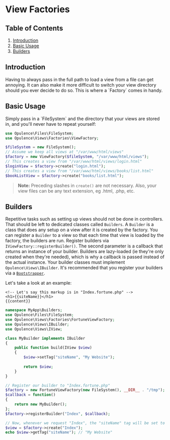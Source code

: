 # View Factories

## Table of Contents
1. [Introduction](#introduction)
2. [Basic Usage](#basic-usage)
3. [Builders](#builders)

<h2 id="introduction">Introduction</h2>
Having to always pass in the full path to load a view from a file can get annoying.  It can also make it more difficult to switch your view directory should you ever decide to do so.  This is where a `Factory` comes in handy.  

<h2 id="basic-usage">Basic Usage</h2>
Simply pass in a `FileSystem` and the directory that your views are stored in, and you'll never have to repeat yourself:
 
```php
use Opulence\Files\FileSystem;
use Opulence\Views\Factories\ViewFactory;

$fileSystem = new FileSystem();
// Assume we keep all views at "/var/www/html/views"
$factory = new ViewFactory($fileSystem, "/var/www/html/views");
// This creates a view from "/var/www/html/views/login.html"
$loginView = $factory->create("login.html");
// This creates a view from "/var/www/html/views/books/list.html"
$bookListView = $factory->create("books/list.html");
```
 
> **Note:** Preceding slashes in `create()` are not necessary.  Also, your view files can be any text extension, eg .html, .php, etc.
 
<h2 id="builders">Builders</h2>
 
Repetitive tasks such as setting up views should not be done in controllers.  That should be left to dedicated classes called `Builders`.  A `Builder` is a class that does any setup on a view after it is created by the factory.  You can register a `Builder` to a view so that each time that view is loaded by the factory, the builders are run.  Register builders via `IViewFactory::registerBuilder()`.  The second parameter is a callback that returns an instance of your builder.  Builders are lazy-loaded (ie they're only created when they're needed), which is why a callback is passed instead of the actual instance.  Your builder classes must implement `Opulence\Views\IBuilder`.  It's recommended that you register your builders via a [`Bootstrapper`](bootstrappers).

Let's take a look at an example:

```
<!-- Let's say this markup is in "Index.fortune.php" -->
<h1>{{siteName}}</h1>
{{content}}
```

```php
namespace MyApp\Builders;
use Opulence\Files\FileSystem;
use Opulence\Views\Factories\FortuneViewFactory;
use Opulence\Views\IBuilder;
use Opulence\Views\IView;

class MyBuilder implements IBuilder
{
    public function build(IView $view)
    {
        $view->setTag("siteName", "My Website");
        
        return $view;
    }
}

// Register our builder to "Index.fortune.php"
$factory = new FortuneViewFactory(new FileSystem(), __DIR__ . "/tmp");
$callback = function()
{
    return new MyBuilder();
};
$factory->registerBuilder("Index", $callback);

// Now, whenever we request "Index", the "siteName" tag will be set to "My Website"
$view = $factory->create("Index");
echo $view->getTag("siteName"); // "My Website"
```